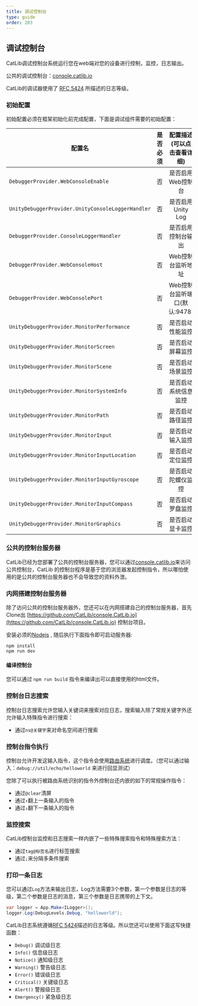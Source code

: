 ```yaml
---
title: 调试控制台
type: guide
order: 203
---
```


## 调试控制台

CatLib调试控制台系统运行您在web端对您的设备进行控制，监控，日志输出。

公共的调试控制台：[console.catlib.io](http://console.catlib.io)

CatLib的调试器使用了 [RFC 5424](https://www.ietf.org/rfc/rfc5424.txt) 所描述的日志等级。

### 初始配置

初始配置必须在框架初始化前完成配置，下面是调试组件需要的初始配置：

| 配置名                            | 是否必须 | 配置描述(可以点击查看详细)                 |
| -------------------------------- |:------:|:--------------------------------------:|
| `DebuggerProvider.WebConsoleEnable`     | 否      | 是否启用Web控制台  |
| `UnityDebuggerProvider.UnityConsoleLoggerHandler`  | 否      | 是否启用Unity Log  |
| `DebuggerProvider.ConsoleLoggerHandler`| 否      | 是否启用控制台输出  |
| `DebuggerProvider.WebConsoleHost`       | 否      | Web控制台监听地址  |
| `DebuggerProvider.WebConsolePort`       | 否      | Web控制台监听端口(默认:9478)  |
| `UnityDebuggerProvider.MonitorPerformance`   | 否      | 是否启动性能监控  |
| `UnityDebuggerProvider.MonitorScreen`        | 否      | 是否启动屏幕监控  |
| `UnityDebuggerProvider.MonitorScene`         | 否      | 是否启动场景监控  |
| `UnityDebuggerProvider.MonitorSystemInfo`    | 否      | 是否启动系统信息监控  |
| `UnityDebuggerProvider.MonitorPath`          | 否      | 是否启动路径监控  |
| `UnityDebuggerProvider.MonitorInput`         | 否      | 是否启动输入监控  |
| `UnityDebuggerProvider.MonitorInputLocation`| 否      | 是否启动定位监控  |
| `UnityDebuggerProvider.MonitorInputGyroscope`    | 否      | 是否启动陀螺仪监控  |
| `UnityDebuggerProvider.MonitorInputCompass` | 否      | 是否启动罗盘监控  |
| `UnityDebuggerProvider.MonitorGraphics`      | 否      | 是否启动显卡监控  |

### 公共的控制台服务器

CatLib已经为您部署了公共的控制台服务器，您可以通过[console.catlib.io](http://console.catlib.io)来访问公共控制台，CatLib 的控制台程序是基于您的浏览器发起控制指令，所以哪怕使用的是公共的控制台服务器也不会导致您的资料外泄。

### 内网搭建控制台服务器

除了访问公共的控制台服务器外，您还可以在内网搭建自己的控制台服务器，首先Clone出 [https://github.com/CatLib/console.CatLib.io](https://github.com/CatLib/console.CatLib.io) 控制台项目。

安装必须的[Nodejs](http://nodejs.cn/) , 随后执行下面指令即可启动服务器:

``` shell
npm install
npm run dev
```

#### **编译控制台**

您可以通过 `npm run build` 指令来编译出可以直接使用的html文件。

### 控制台日志搜索

控制台日志搜索允许您输入关键词来搜索对应日志，搜索输入除了常规关键字外还允许输入特殊指令进行搜索：

- 通过`ns@关键字`来对命名空间进行搜索

### 控制台指令执行

控制台允许开发这输入指令，这个指令会使用[路由系统](routing.md)进行调度。（您可以通过输入：`debug://util/echo/helloworld` 来进行回显测试）

您除了可以执行被路由系统识别的指令外控制台还内嵌的如下的常规操作指令：

- 通过`@clear`清屏
- 通过`↑`翻上一条输入的指令
- 通过`↓`翻下一条输入的指令

### 监控搜索

CatLib控制台监控和日志搜索一样内嵌了一些特殊搜索指令和特殊搜索方法：

- 通过`tag@标签名`进行标签搜索
- 通过`;`来分隔多条件搜索

### 打印一条日志

您可以通过`Log`方法来输出日志，Log方法需要3个参数，第一个参数是日志的等级，第二个参数是日志的消息，第三个参数是日志携带的上下文。

``` csharp
var logger = App.Make<ILogger>();
logger.Log(DebugLevels.Debug, "helloworld");
```

CatLib日志系统遵循[RFC 5424](https://www.ietf.org/rfc/rfc5424.txt)描述的日志等级。所以您还可以使用下面这写快捷函数：

- `Debug()` 调试级日志
- `Info()` 信息级日志
- `Notice()` 通知级日志
- `Warning()` 警告级日志
- `Error()` 错误级日志
- `Critical()` 关键级日志
- `Alert()` 警报级日志
- `Emergency()` 紧急级日志
